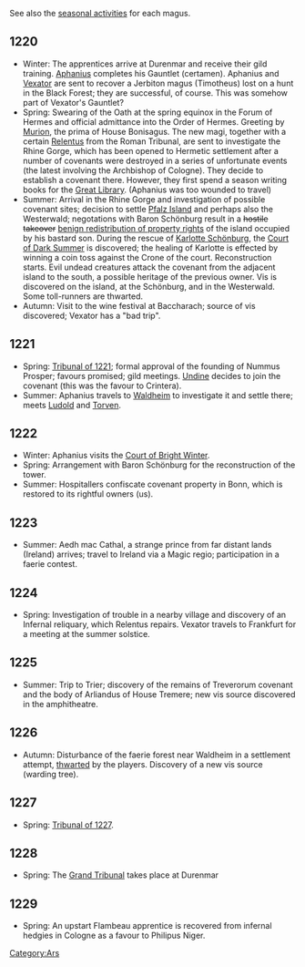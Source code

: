 See also the [seasonal activities](seasonal_activities "wikilink") for
each magus.

## 1220

  - Winter: The apprentices arrive at Durenmar and receive their gild
    training. [Aphanius](Aphanius "wikilink") completes his Gauntlet
    (certamen). Aphanius and [Vexator](Vexator "wikilink") are sent to
    recover a Jerbiton magus (Timotheus) lost on a hunt in the Black
    Forest; they are successful, of course. This was somehow part of
    Vexator's Gauntlet?
  - Spring: Swearing of the Oath at the spring equinox in the Forum of
    Hermes and official admittance into the Order of Hermes. Greeting by
    [Murion](Murion "wikilink"), the prima of House Bonisagus. The new
    magi, together with a certain [Relentus](Relentus "wikilink") from
    the Roman Tribunal, are sent to investigate the Rhine Gorge, which
    has been opened to Hermetic settlement after a number of covenants
    were destroyed in a series of unfortunate events (the latest
    involving the Archbishop of Cologne). They decide to establish a
    covenant there. However, they first spend a season writing books for
    the [Great Library](Great_Library "wikilink"). (Aphanius was too
    wounded to travel)
  - Summer: Arrival in the Rhine Gorge and investigation of possible
    covenant sites; decision to settle [Pfalz
    Island](Pfalz_Island "wikilink") and perhaps also the Westerwald;
    negotations with Baron Schönburg result in a <s>hostile takeover</s>
    [benign redistribution of property
    rights](Notes_on_the_measures_taken_to_remove_the_baron_of_Schönburg's_bastard_son_from_our_rightful_property "wikilink")
    of the island occupied by his bastard son. During the rescue of
    [Karlotte Schönburg](Karlotte_Schönburg "wikilink"), the [Court of
    Dark Summer](Court_of_Dark_Summer "wikilink") is discovered; the
    healing of Karlotte is effected by winning a coin toss against the
    Crone of the court. Reconstruction starts. Evil undead creatures
    attack the covenant from the adjacent island to the south, a
    possible heritage of the previous owner. Vis is discovered on the
    island, at the Schönburg, and in the Westerwald. Some toll-runners
    are thwarted.
  - Autumn: Visit to the wine festival at Baccharach; source of vis
    discovered; Vexator has a "bad trip".

## 1221

  - Spring: [Tribunal of 1221](Tribunal_of_1221 "wikilink"); formal
    approval of the founding of Nummus Prosper; favours promised; gild
    meetings. [Undine](Undine "wikilink") decides to join the covenant
    (this was the favour to Crintera).
  - Summer: Aphanius travels to [Waldheim](Waldheim "wikilink") to
    investigate it and settle there; meets [Ludold](Ludold "wikilink")
    and [Torven](Torven "wikilink").

## 1222

  - Winter: Aphanius visits the [Court of Bright
    Winter](Court_of_Bright_Winter "wikilink").
  - Spring: Arrangement with Baron Schönburg for the reconstruction of
    the tower.
  - Summer: Hospitallers confiscate covenant property in Bonn, which is
    restored to its rightful owners (us).

## 1223

  - Summer: Aedh mac Cathal, a strange prince from far distant lands
    (Ireland) arrives; travel to Ireland via a Magic regio;
    participation in a faerie contest.

## 1224

  - Spring: Investigation of trouble in a nearby village and discovery
    of an Infernal reliquary, which Relentus repairs. Vexator travels to
    Frankfurt for a meeting at the summer solstice.

## 1225

  - Summer: Trip to Trier; discovery of the remains of Treverorum
    covenant and the body of Arliandus of House Tremere; new vis source
    discovered in the amphitheatre.

## 1226

  - Autumn: Disturbance of the faerie forest near Waldheim in a
    settlement attempt, [thwarted](The_Removal_of_Hömberg "wikilink") by
    the players. Discovery of a new vis source (warding tree).

## 1227

  - Spring: [Tribunal of 1227](Tribunal_of_1227 "wikilink").

## 1228

  - Spring: The [Grand Tribunal](Grand_Tribunal "wikilink") takes place
    at Durenmar

## 1229

  - Spring: An upstart Flambeau apprentice is recovered from infernal
    hedgies in Cologne as a favour to Philipus Niger.

[Category:Ars](Category:Ars "wikilink")